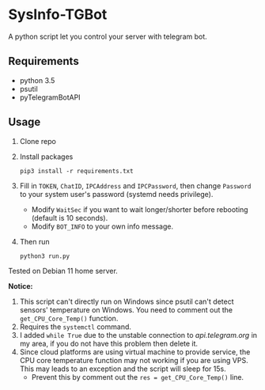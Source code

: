 # SysInfo-TGBot

A python script let you control your server with telegram bot.

## Requirements

- python 3.5
- psutil
- pyTelegramBotAPI

## Usage

1. Clone repo

2. Install packages

   ```shell
   pip3 install -r requirements.txt
   ```

3. Fill in `TOKEN`, `ChatID`, `IPCAddress` and `IPCPassword`, then change `Password` to your system user's password (systemd needs privilege).

   - Modify `WaitSec` if you want to wait longer/shorter before rebooting (default is 10 seconds).
   - Modify `BOT_INFO` to your own info message.

4. Then run

   ```shell
   python3 run.py
   ```

Tested on Debian 11 home server.

**Notice:**

1. This script can't directly run on Windows since psutil can't detect sensors' temperature on Windows. You need to comment out the `get_CPU_Core_Temp()` function.
2. Requires the `systemctl` command.
3. I added `while True` due to the unstable connection to *api.telegram.org* in my area, if you do not have this problem then delete it.
4. Since cloud platforms are using virtual machine to provide service, the CPU core temperature function may not working if you are using VPS. This may leads to an exception and the script will sleep for 15s.
   - Prevent this by comment out the `res = get_CPU_Core_Temp()` line.

